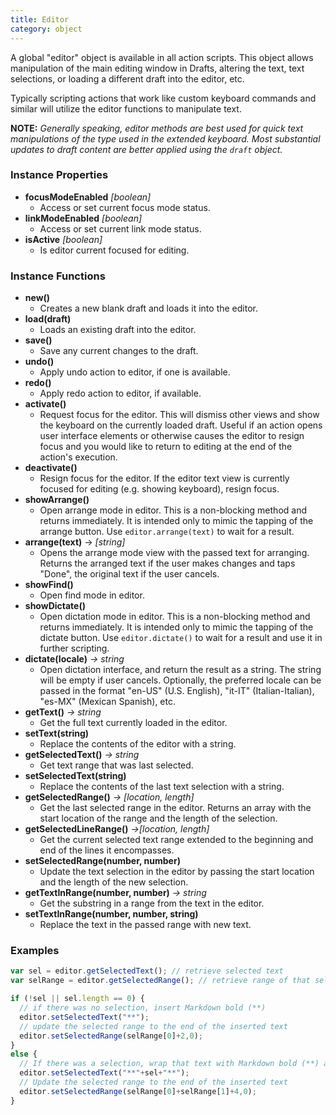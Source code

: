 ```yaml
---
title: Editor
category: object
---
```


A global "editor" object is available in all action scripts. This object allows manipulation of the main editing window in Drafts, altering the text, text selections, or loading a different draft into the editor, etc.

Typically scripting actions that work like custom keyboard commands and similar will utilize the editor functions to manipulate text.

**NOTE:** _Generally speaking, editor methods are best used for quick text manipulations of the type used in the extended keyboard. Most substantial updates to draft content are better applied using the `draft` object._

### Instance Properties

- **focusModeEnabled** *[boolean]*
  - Access or set current focus mode status.
- **linkModeEnabled** *[boolean]*
  - Access or set current link mode status.
- **isActive** *[boolean]*
  - Is editor current focused for editing.

### Instance Functions

- **new()**
  - Creates a new blank draft and loads it into the editor.
- **load(draft)**
  - Loads an existing draft into the editor.
- **save()**
  - Save any current changes to the draft.
- **undo()**
  - Apply undo action to editor, if one is available.
- **redo()**
  - Apply redo action to editor, if available.
- **activate()**
  - Request focus for the editor. This will dismiss other views and show the keyboard on the currently loaded draft. Useful if an action opens user interface elements or otherwise causes the editor to resign focus and you would like to return to editing at the end of the action's execution.
- **deactivate()**
  - Resign focus for the editor. If the editor text view is currently focused for editing (e.g. showing keyboard), resign focus.
- **showArrange()**
  - Open arrange mode in editor. This is a non-blocking method and returns immediately. It is intended only to mimic the tapping of the arrange button. Use `editor.arrange(text)` to wait for a result.
- **arrange(text)** -> *[string]*
  - Opens the arrange mode view with the passed text for arranging. Returns the arranged text if the user makes changes and taps "Done", the original text if the user cancels.
- **showFind()**
  - Open find mode in editor.
- **showDictate()**
  - Open dictation mode in editor. This is a non-blocking method and returns immediately. It is intended only to mimic the tapping of the dictate button. Use `editor.dictate()` to wait for a result and use it in further scripting.
- **dictate(locale)** *-> string*
  - Open dictation interface, and return the result as a string. The string will be empty if user cancels. Optionally, the preferred locale can be passed in the format "en-US" (U.S. English), "it-IT" (Italian-Italian), "es-MX" (Mexican Spanish), etc.
- **getText()** *-> string*
  - Get the full text currently loaded in the editor.
- **setText(string)**
  - Replace the contents of the editor with a string.
- **getSelectedText()** *-> string*
  - Get text range that was last selected.
- **setSelectedText(string)**
  - Replace the contents of the last text selection with a string.
- **getSelectedRange()** *-> [location, length]*
  - Get the last selected range in the editor. Returns an array with the start location of the range and the length of the selection.
- **getSelectedLineRange()** *->[location, length]*
  - Get the current selected text range extended to the beginning and end of the lines it encompasses.
- **setSelectedRange(number, number)**
  - Update the text selection in the editor by passing the start location and the length of the new selection.
- **getTextInRange(number, number)** *-> string*
  - Get the substring in a range from the text in the editor.
- **setTextInRange(number, number, string)**
  - Replace the text in the passed range with new text.

### Examples

```javascript
var sel = editor.getSelectedText(); // retrieve selected text
var selRange = editor.getSelectedRange(); // retrieve range of that selection

if (!sel || sel.length == 0) {
  // if there was no selection, insert Markdown bold (**)
  editor.setSelectedText("**");
  // update the selected range to the end of the inserted text
  editor.setSelectedRange(selRange[0]+2,0);
}
else {
  // If there was a selection, wrap that text with Markdown bold (**) and replace selection
  editor.setSelectedText("**"+sel+"**");
  // Update the selected range to the end of the inserted text
  editor.setSelectedRange(selRange[0]+selRange[1]+4,0);
}
```
